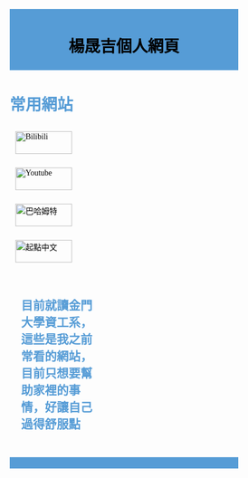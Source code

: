 <!DOCTYPE html>
<html>
<head>
<meta name="viewport" content="width=device-width, initial-scale=1.0">
<style>
* {
  box-sizing: border-box;
}

.menu {
  float:left;
  width:20%;
  text-align:center;
}
.menu a {
  padding:10px;
  margin-top:4px;
  display:block;
  width:100%;
  color:black;
}
.main {
  float:left;
  width:45%;
  padding:20px;
}


@media only screen and (max-width:620px) {
  /* For mobile phones: */
  .menu, .main, .right {
    width:100%;
  }
}
</style>
</head>
<body style="font-family:Verdana;color:#569cd6;">

<div style="background-color:#569cd6;color:black;padding:5px;text-align:center;">
  <h1>楊晟吉個人網頁</h1>
</div>
<div>
  
<div style="overflow:auto">
  <div class="menu">
  	 <h1>常用網站</h1>

  <tr>
    <a href="https://www.bilibili.com/">
    <img border="0" src="pic/bilibili.png" alt="Bilibili" width="100" height="40"></a>
  </tr>
  <tr>
    <a href="https://www.youtube.com/">
      <img border="0" src="pic/youtube.png" alt="Youtube" width="100" height="40"></a>
  </tr>
  <tr>
    <a href="https://www.gamer.com.tw/">
      <img border="0" src="pic/gamer.png" alt="巴哈姆特" width="100" height="40"></a>
  </tr>
  <tr>
    <a href="https://www.qidian.com/">
    <img border="0" src="pic/起點.png" alt="起點中文" width="100" height="40"></a>
  </tr>
</table>
  </div>

  <div class="main">
    <h2> 目前就讀金門大學資工系，這些是我之前常看的網站，目前只想要幫助家裡的事情，好讓自己過得舒服點</h2>
  </div>

  
</div>

<div style="background-color:#569cd6;text-align:center;padding:10px;margin-top:7px;"> 

</body>
</html>
